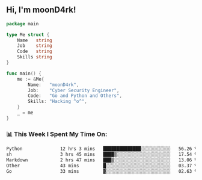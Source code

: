 <h2> Hi, I'm moonD4rk!</h2>

```go
package main

type Me struct {
	Name   string
	Job    string
	Code   string
	Skills string
}

func main() {
	me := &Me{
		Name:   "moonD4rk",
		Job:    "Cyber Security Engineer",
		Code:   "Go and Python and Others",
		Skills: "Hacking ^o^",
	}
	_ = me
}
```

<h3>📊 This Week I Spent My Time On:</h3>
<!-- <img align='right' src="https://github-readme-stats.vercel.app/api?username=moond4rk&show_icons=true&theme=radical", width="300" height="150"> -->

<!--START_SECTION:waka-->

```txt
Python              12 hrs 3 mins   ██████████████░░░░░░░░░░░   56.26 %
sh                  3 hrs 45 mins   ████▒░░░░░░░░░░░░░░░░░░░░   17.54 %
Markdown            2 hrs 47 mins   ███▒░░░░░░░░░░░░░░░░░░░░░   13.06 %
Other               43 mins         █░░░░░░░░░░░░░░░░░░░░░░░░   03.37 %
Go                  33 mins         ▓░░░░░░░░░░░░░░░░░░░░░░░░   02.63 %
```

<!--END_SECTION:waka-->

